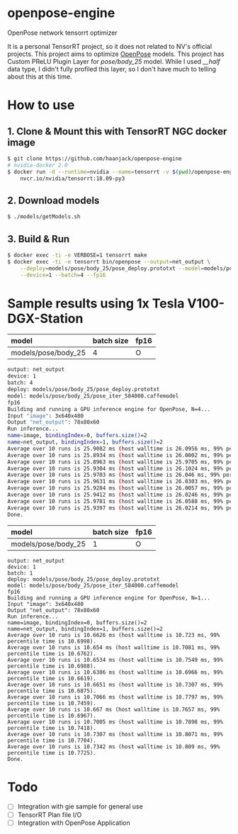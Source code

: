 # openpose-engine
OpenPose network tensorrt optimizer

It is a personal TensorRT project, so it does not related to NV's official projects.
This project aims to optimize [OpenPose](https://github.com/CMU-Perceptual-Computing-Lab/openpose) models. This project has Custom PReLU Plugin Layer for *pose/body_25* model. While I used *__half* data type, I didn't fully profiled this layer, so I don't have much to telling about this at this time.

# How to use

## 1. Clone & Mount this with TensorRT NGC docker image
```bash
$ git clone https://github.com/haanjack/openpose-engine
# nvidia-docker 2.0
$ docker run -d --runtime=nvidia --name=tensorrt -v $(pwd)/openpose-engine:/workspace \
    nvcr.io/nvidia/tensorrt:18.09-py3
```

## 2. Download models
```bash
$ ./models/getModels.sh
```

## 3. Build & Run
```bash
$ docker exec -ti -e VERBOSE=1 tensorrt make
$ docker exec -ti -e tensorrt bin/openpose --output=net_output \
    --deploy=models/pose/body_25/pose_deploy.prototxt --model=models/pose/body_25/pose_iter_584000.caffemodel \
    --device=1 --batch=4 --fp16
```

# Sample results using 1x Tesla V100-DGX-Station
| model | batch size | fp16 |
|:--- | --- | --- |
| models/pose/body_25 | 4 | O |
```bash
output: net_output
device: 1
batch: 4
deploy: models/pose/body_25/pose_deploy.prototxt
model: models/pose/body_25/pose_iter_584000.caffemodel
fp16
Building and running a GPU inference engine for OpenPose, N=4...
Input "image": 3x640x480
Output "net_output": 78x80x60
Run inference...
name=image, bindingIndex=0, buffers.size()=2
name=net_output, bindingIndex=1, buffers.size()=2
Average over 10 runs is 25.9082 ms (host walltime is 26.0956 ms, 99% percentile time is 25.9656).
Average over 10 runs is 25.8934 ms (host walltime is 26.0002 ms, 99% percentile time is 26.0024).
Average over 10 runs is 25.8963 ms (host walltime is 25.9705 ms, 99% percentile time is 25.986).
Average over 10 runs is 25.9304 ms (host walltime is 26.1024 ms, 99% percentile time is 26.0352).
Average over 10 runs is 25.9703 ms (host walltime is 26.046 ms, 99% percentile time is 26.0516).
Average over 10 runs is 25.9631 ms (host walltime is 26.0303 ms, 99% percentile time is 26.111).
Average over 10 runs is 25.9284 ms (host walltime is 26.0057 ms, 99% percentile time is 26.0096).
Average over 10 runs is 25.9412 ms (host walltime is 26.0246 ms, 99% percentile time is 25.984).
Average over 10 runs is 25.9781 ms (host walltime is 26.0588 ms, 99% percentile time is 26.0966).
Average over 10 runs is 25.9397 ms (host walltime is 26.0214 ms, 99% percentile time is 26.0157).
Done.
```

| model | batch size | fp16 |
|:--- | --- | --- |
| models/pose/body_25 | 1 | O |
```
output: net_output
device: 1
batch: 1
deploy: models/pose/body_25/pose_deploy.prototxt
model: models/pose/body_25/pose_iter_584000.caffemodel
fp16
Building and running a GPU inference engine for OpenPose, N=1...
Input "image": 3x640x480
Output "net_output": 78x80x60
Run inference...
name=image, bindingIndex=0, buffers.size()=2
name=net_output, bindingIndex=1, buffers.size()=2
Average over 10 runs is 10.6626 ms (host walltime is 10.723 ms, 99% percentile time is 10.6998).
Average over 10 runs is 10.654 ms (host walltime is 10.7081 ms, 99% percentile time is 10.6762).
Average over 10 runs is 10.6534 ms (host walltime is 10.7549 ms, 99% percentile time is 10.6988).
Average over 10 runs is 10.6386 ms (host walltime is 10.6966 ms, 99% percentile time is 10.6619).
Average over 10 runs is 10.6651 ms (host walltime is 10.7307 ms, 99% percentile time is 10.6875).
Average over 10 runs is 10.7066 ms (host walltime is 10.7797 ms, 99% percentile time is 10.7459).
Average over 10 runs is 10.667 ms (host walltime is 10.7657 ms, 99% percentile time is 10.6967).
Average over 10 runs is 10.7005 ms (host walltime is 10.7898 ms, 99% percentile time is 10.7418).
Average over 10 runs is 10.7307 ms (host walltime is 10.8071 ms, 99% percentile time is 10.7704).
Average over 10 runs is 10.7342 ms (host walltime is 10.809 ms, 99% percentile time is 10.7725).
Done.
```

# Todo
* [ ] Integration with gie sample for general use
* [ ] TensorRT Plan file I/O
* [ ] Integration with OpenPose Application
